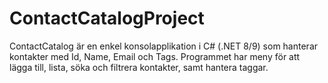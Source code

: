 # ContactCatalogProject
ContactCatalog är en enkel konsolapplikation i C# (.NET 8/9) som hanterar kontakter med Id, Name, Email och Tags.   Programmet har meny för att lägga till, lista, söka och filtrera kontakter, samt hantera taggar.

